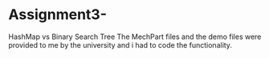 # Assignment3-
HashMap vs Binary Search Tree 
The MechPart files and the demo files were provided to me by the university and i had to code the functionality.
